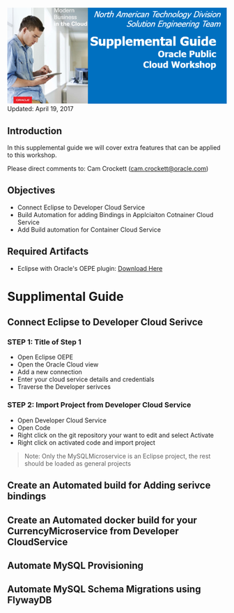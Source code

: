 ![](images/supplemental/PictureSupplemental-lab.png)  
Updated: April 19, 2017

## Introduction

In this supplemental guide we will cover extra features that can be applied to this workshop.

Please direct comments to: Cam Crockett (cam.crockett@oracle.com)

## Objectives

- Connect Eclipse to Developer Cloud Service
- Build Automation for adding Bindings in Applciaiton Cotnainer Cloud Service
- Add Build automation for Container Cloud Service

## Required Artifacts

- Eclipse with Oracle's OEPE plugin: [Download Here](google.ca)

# Supplimental Guide

## Connect Eclipse to Developer Cloud Serivce

### **STEP 1**: Title of Step 1

- Open Eclipse OEPE
- Open the Oracle Cloud view
- Add a new connection
- Enter your cloud service details and credentials
- Traverse the Developer serivces

### **STEP 2**: Import Project from Developer Cloud Service

- Open Developer Cloud Service
- Open Code
- Right click on the git repository your want to edit and select Activate
- Right click on activated code and import project

> Note: Only the MySQLMicroservice is an Eclipse project, the rest should be loaded as general projects

## Create an Automated build for Adding serivce bindings

## Create an Automated docker build for your CurrencyMicroservice from Developer CloudService

## Automate MySQL Provisioning

## Automate MySQL Schema Migrations using FlywayDB
